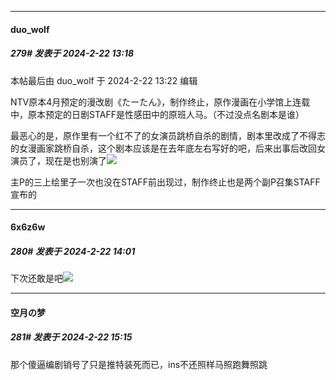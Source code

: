 ﻿
*****

####  duo_wolf  
##### 279#       发表于 2024-2-22 13:18

 本帖最后由 duo_wolf 于 2024-2-22 13:22 编辑 

NTV原本4月预定的漫改剧《たーたん》，制作终止，原作漫画在小学馆上连载中，原本预定的日剧STAFF是性感田中的原班人马。（不过没点名剧本是谁）

最恶心的是，原作里有一个红不了的女演员跳桥自杀的剧情，剧本里改成了不得志的女漫画家跳桥自杀，这个剧本应该是在去年底左右写好的吧，后来出事后改回女演员了，现在是也别演了<img src="https://static.saraba1st.com/image/smiley/face2017/001.png" referrerpolicy="no-referrer">

主P的三上绘里子一次也没在STAFF前出现过，制作终止也是两个副P召集STAFF宣布的


*****

####  6x6z6w  
##### 280#       发表于 2024-2-22 14:01

下次还敢是吧<img src="https://static.saraba1st.com/image/smiley/face2017/002.png" referrerpolicy="no-referrer">


*****

####  空月の梦  
##### 281#       发表于 2024-2-22 15:15

那个傻逼编剧销号了只是推特装死而已，ins不还照样马照跑舞照跳

